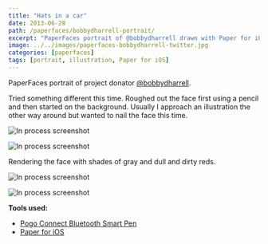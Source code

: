 ```yaml
---
title: "Hats in a car"
date: 2013-06-28
path: /paperfaces/bobbydharrell-portrait/
excerpt: "PaperFaces portrait of @bobbydharrell drawn with Paper for iOS on an iPad."
image: ../../images/paperfaces-bobbydharrell-twitter.jpg
categories: [paperfaces]
tags: [portrait, illustration, Paper for iOS]
---
```


PaperFaces portrait of project donator [@bobbydharrell](https://twitter.com/bobbydharrell).

Tried something different this time. Roughed out the face first using a pencil and then started on the background. Usually I approach an illustration the other way around but wanted to nail the face this time.

![In process screenshot](../../images/paperfaces-bobbydharrell-process-1-lg.jpg)

![In process screenshot](../../images/paperfaces-bobbydharrell-process-2-lg.jpg)

Rendering the face with shades of gray and dull and dirty reds.

![In process screenshot](../../images/paperfaces-bobbydharrell-process-3-lg.jpg)

![In process screenshot](../../images/paperfaces-bobbydharrell-process-4-lg.jpg)

**Tools used:**

- [Pogo Connect Bluetooth Smart Pen](https://www.amazon.com/gp/product/B009K448L4/ref=as_li_ss_tl?ie=UTF8&camp=1789&creative=390957&creativeASIN=B009K448L4&linkCode=as2&tag=mademist-20)
- [Paper for iOS](https://paper.bywetransfer.com/)

